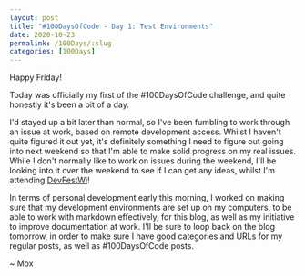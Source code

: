 ```yaml
---
layout: post
title: "#100DaysOfCode - Day 1: Test Environments"
date: 2020-10-23
permalink: /100Days/:slug
categories: [100Days]
---
```

Happy Friday!

Today was officially my first of the #100DaysOfCode challenge, and quite honestly it's been a bit of a day.

I'd stayed up a bit later than normal, so I've been fumbling to work through an issue at work, based on remote development access. Whilst I haven't quite figured it out yet, it's definitely something I need to figure out going into next weekend so that I'm able to make solid progress on my real issues. While I don't normally like to work on issues during the weekend, I'll be looking into it over the weekend to see if I can get any ideas, whilst I'm attending [DevFestWi](https://devfestwi.com)!

In terms of personal development early this morning, I worked on making sure that my development environments are set up on my computers, to be able to work with markdown effectively, for this blog, as well as my initiative to improve documentation at work. I'll be sure to loop back on the blog tomorrow, in order to make sure I have good categories and URLs for my regular posts, as well as #100DaysOfCode posts.

~ Mox
